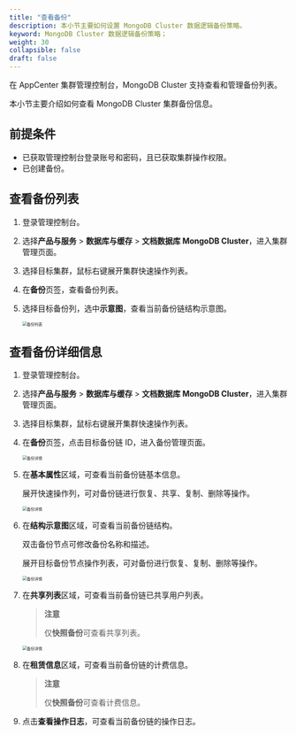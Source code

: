 ```yaml
---
title: "查看备份"
description: 本小节主要如何设置 MongoDB Cluster 数据逻辑备份策略。 
keyword: MongoDB Cluster 数据逻辑备份策略；
weight: 30
collapsible: false
draft: false
---
```




在 AppCenter 集群管理控制台，MongoDB Cluster 支持查看和管理备份列表。

本小节主要介绍如何查看 MongoDB Cluster 集群备份信息。

## 前提条件

- 已获取管理控制台登录账号和密码，且已获取集群操作权限。
- 已创建备份。

## 查看备份列表

1. 登录管理控制台。
2. 选择**产品与服务** > **数据库与缓存** > **文档数据库 MongoDB Cluster**，进入集群管理页面。
3. 选择目标集群，鼠标右键展开集群快速操作列表。
4. 在**备份**页签，查看备份列表。
5. 选择目标备份列，选中**示意图**，查看当前备份链结构示意图。

   <img src="../../../_images/backup_list.png" alt="备份列表" style="zoom:50%;" />

## 查看备份详细信息

1. 登录管理控制台。
2. 选择**产品与服务** > **数据库与缓存** > **文档数据库 MongoDB Cluster**，进入集群管理页面。
3. 选择目标集群，鼠标右键展开集群快速操作列表。
4. 在**备份**页签，点击目标备份链 ID，进入备份管理页面。

   <img src="../../../_images/check_backup_1.png" alt="备份详情" style="zoom:50%;" />

5. 在**基本属性**区域，可查看当前备份链基本信息。
   
   展开快速操作列，可对备份链进行恢复、共享、复制、删除等操作。

   <img src="../../../_images/check_backup_2.png" alt="备份详情" style="zoom:50%;" />

6. 在**结构示意图**区域，可查看当前备份链结构。

   双击备份节点可修改备份名称和描述。

   展开目标备份节点操作列表，可对备份进行恢复、复制、删除等操作。

    <img src="../../../_images/check_backup_3.png" alt="备份详情" style="zoom:50%;" />

7. 在**共享列表**区域，可查看当前备份链已共享用户列表。

   > **注意**
   >
   > 仅**快照备份**可查看共享列表。

    <img src="../../../_images/check_backup_4.png" alt="备份详情" style="zoom:50%;" />

8. 在**租赁信息**区域，可查看当前备份链的计费信息。

   > **注意**
   >
   > 仅**快照备份**可查看计费信息。

9. 点击**查看操作日志**，可查看当前备份链的操作日志。
